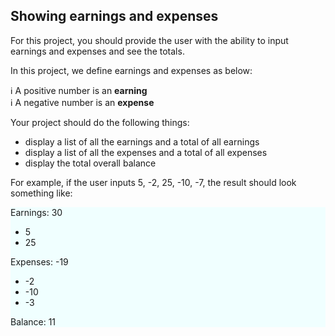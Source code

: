 ## Showing earnings and expenses

For this project, you should provide the user with the ability to input earnings and expenses and see the totals.


In this project, we define earnings and expenses as below:

ℹ️ A positive number is an **earning**</br>
ℹ️ A negative number is an **expense**

Your project should do the following things:

- display a list of all the earnings and a total of all earnings
- display a list of all the expenses and a total of all expenses
- display the total overall balance

For example, if the user inputs 5, -2, 25, -10, -7, the result should look something like: 


<div style="background-color: azure;">
  Earnings: 30
  <ul>
  <li>5</li>
  <li>25</li>
    </ul>
    Expenses: -19
    <ul>
      <li>-2</li>
      <li>-10</li>
      <li>-3</li>
  </ul>
    Balance: 11
</div>
